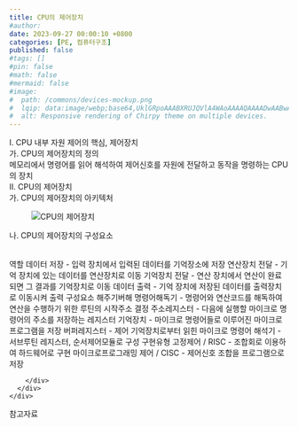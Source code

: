 ```yaml
---
title: CPU의 제어장치
#author: 
date: 2023-09-27 00:00:10 +0800
categories: [PE, 컴퓨터구조]
published: false
#tags: []
#pin: false
#math: false
#mermaid: false
#image:
#  path: /commons/devices-mockup.png
#  lqip: data:image/webp;base64,UklGRpoAAABXRUJQVlA4WAoAAAAQAAAADwAABwAAQUxQSDIAAAARL0AmbZurmr57yyIiqE8oiG0bejIYEQTgqiDA9vqnsUSI6H+oAERp2HZ65qP/VIAWAFZQOCBCAAAA8AEAnQEqEAAIAAVAfCWkAALp8sF8rgRgAP7o9FDvMCkMde9PK7euH5M1m6VWoDXf2FkP3BqV0ZYbO6NA/VFIAAAA
#  alt: Responsive rendering of Chirpy theme on multiple devices.
---
```


<div class="post-wrap">
  <div class="para">
    <div class="para-title">
      I. CPU 내부 자원 제어의 핵심, 제어장치
    </div>
    <div class="para-cntnt">
      <div class="para">
        <div class="para-title">
          가. CPU의 제어장치의 정의
        </div>
        <div class="para-cntnt">
            메모리에서 명령어를 읽어 해석하여 제어신호를 자원에 전달하고 동작을 명령하는 CPU의 장치 
        </div>
      </div>
    </div>
  </div>
  
  <div class="para">
    <div class="para-title">
      II. CPU의 제어장치
    </div>
    <div class="para-cntnt">
      <div class="para">
        <div class="para-title">
          가. CPU의 제어장치의 아키텍처
        </div>
        <div class="para-cntnt">
          <figure class="post-figure">
            <img src="/assets/img/posts/CPU의-제어장치.png" alt="CPU의 제어장치">
<!--            <figcaption>Source: Unveiling the Metaverse: Exploring Emerging Trends, Multifaceted Perspectives, and Future Challenges</figcaption>-->
          </figure>
        </div>
      </div>
      <div class="para">
        <div class="para-title">
          나. CPU의 제어장치의 구성요소
        </div>
        <div class="para-cntnt">
          <table class="post-table">
          </table>
          역할
  데이터 저장 - 입력 장치에서 입력된 데이터를 기억장소에 저장
  연산장치 전달 - 기억 장치에 있는 데이터를 연산장치로 이동
  기억장치 전달 - 연산 장치에서 연산이 완료되면 그 결과를 기억장치로 이동
  데이터 출력 - 기억 장치에 저장된 데이터를 출력장치로 이동시켜 출력
구성요소 해주기버해
  명령어해독기 - 명령어와 연산코드를 해독하여 연산을 수행하기 위한 루틴의 시작주소 결정
  주소레지스터 - 다음에 실행할 마이크로 명령어의 주소를 저장하는 레지스터
  기억장치 -  마이크로 명령어들로 이루어진 마이크로 프로그램을 저장
  버퍼레지스터 - 제어 기억장치로부터 읽힌 마이크로 명령어
  해석기 - 서브루틴 레지스터, 순서제어모듈로 구성
구현유형
  고정제어 / RISC - 조합회로 이용하여 하드웨어로 구현
  마이크로프로그래밍 제어 / CISC - 제어신호 조합을 프로그램으로 저장

        </div>
      </div>
    </div>
  </div>

  <div class="refr-wrap">
    <div class="refr-title">
        참고자료
    </div>
    <ol class="refr-list">
    <!--    <li>(나현식, 최대선) <a target="_blank" href="https://scienceon.kisti.re.kr/commons/util/originalView.do?cn=JAKO202225948430499&oCn=JAKO202225948430499&dbt=JAKO&journal=NJOU00291864">메타버스 보안 위협 요소 및 대응 방안 검토</a></li>-->
    <!--    <li>(M. Uddin, S. Manickam, H. Ullah, M. Obaidat and A. Dandoush) <a target="_blank" href="https://ieeexplore.ieee.org/abstract/document/10138386">Unveiling the Metaverse: Exploring Emerging Trends, Multifaceted Perspectives, and Future Challenges</a></li>-->
    </ol>
  </div>
</div>
